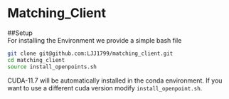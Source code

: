 # Matching_Client
##Setup  
For installing the Environment we provide a simple bash file  

```bash
git clone git@github.com:LJJ1799/matching_client.git  
cd matching_client  
source install_openpoints.sh  
```

CUDA-11.7 will be automatically installed in the conda environment. If you want to use a different cuda version modify `install_openpoint.sh`.
